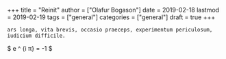 +++
title = "Reinit"
author = ["Olafur Bogason"]
date = 2019-02-18
lastmod = 2019-02-19
tags = ["general"]
categories = ["general"]
draft = true
+++

```nil
ars longa, vita brevis, occasio praeceps, experimentum periculosum, iudicium difficile.
```

$ e ^ {i &pi;} = -1 $
